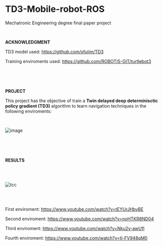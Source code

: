 # TD3-Mobile-robot-ROS

Mechatronic Engineering degree final paper project 

</br>

<b> ACKNOWLEDGMENT </b>

TD3 model used: https://github.com/sfujim/TD3


Training enviroments used: https://github.com/ROBOTIS-GIT/turtlebot3


</br>
</br>
</br>

<b>PROJECT</b>

This project has the objective of train a <b>Twin delayed deep determinisctic policy gradient (TD3)</b> algorithm to learn navigation techniques in the following enviroments:

</br>

![image](https://user-images.githubusercontent.com/46981727/201249071-f3c682b2-306c-4fef-8313-55e1cf8056b0.png)

</br>
</br>
</br>

<b>RESULTS</b>

</br>
</br>

![tcc](https://user-images.githubusercontent.com/46981727/201250909-cfdc0f95-f9f8-4ae7-bedc-81e5d1be91a4.gif)


</br>
</br>

First enviroment: https://www.youtube.com/watch?v=tEYUrJHbvBE

Second enviroment: https://www.youtube.com/watch?v=noHTKR8ND04

Third enviroment: https://www.youtube.com/watch?v=Nku2y-awUfI

Fourth enviroment: https://www.youtube.com/watch?v=tl-FV948qM0


